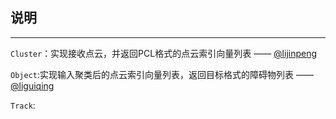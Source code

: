 ## 说明
------

```Cluster```：实现接收点云，并返回PCL格式的点云索引向量列表 —— [@lijinpeng](http://10.0.72.50:9091/lijinpeng)

```Object```:实现输入聚类后的点云索引向量列表，返回目标格式的障碍物列表 —— [@liguiqing](http://10.0.72.50:9091/liguiqing)

```Track```:
